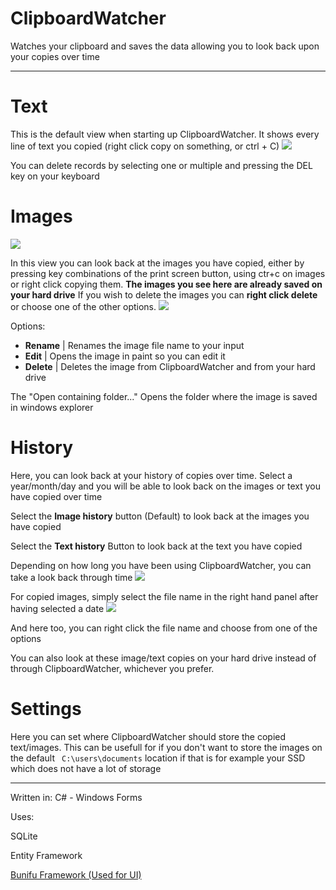 # ClipboardWatcher
Watches your clipboard and saves the data allowing you to look back upon your copies over time

--------------------


# Text
This is the default view when starting up ClipboardWatcher. It shows every line of text you copied (right click copy on something, or ctrl + C)
![](https://i.imgur.com/Hl9ej8p.png)


You can delete records by selecting one or multiple and pressing the DEL key on your keyboard
# Images
![](https://i.imgur.com/37kb1sy.png)

In this view you can look back at the images you have copied, either by pressing key combinations of the print screen button, using ctr+c on images or right click copying them. **The images you see here are already saved on your hard drive** If you wish to delete the images you can **right click delete** or choose one of the other options.
![](https://i.imgur.com/Xtm0QyE.png)

Options:
* **Rename**  | Renames the image file name to your input
* **Edit**    | Opens the image in paint so you can edit it
* **Delete**  | Deletes the image from ClipboardWatcher and from your hard drive

The "Open containing folder..." Opens the folder where the image is saved in windows explorer

# History
Here, you can look back at your history of copies over time. Select a year/month/day and you will be able to look back on the images or text you have copied over time

Select the **Image history** button (Default) to look back at the images you have copied

Select the **Text history** Button to look back at the text you have copied

Depending on how long you have been using ClipboardWatcher, you can take a look back through time
![](https://i.imgur.com/QXzRKCY.png)

For copied images, simply select the file name in the right hand panel after having selected a date
![](https://i.imgur.com/WZnHmBT.png)

And here too, you can right click the file name and choose from one of the options

You can also look at these image/text copies on your hard drive instead of through ClipboardWatcher, whichever you prefer.

# Settings

Here you can set where ClipboardWatcher should store the copied text/images. This can be usefull for if you don't want to store the images on the default ``` C:\users\documents``` location if that is for example your SSD which does not have a lot of storage

------------------------
Written in: C# - Windows Forms

Uses: 

SQLite

Entity Framework

[Bunifu Framework (Used for UI)](https://bunifuframework.com/)
